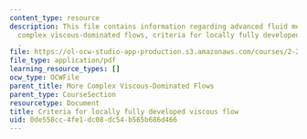 ```yaml
---
content_type: resource
description: This file contains information regarding advanced fluid mechanics, more
  complex viscous-dominated flows, criteria for locally fully developed viscous flow
  .
file: https://ol-ocw-studio-app-production.s3.amazonaws.com/courses/2-25-advanced-fluid-mechanics-fall-2013/0de558cc4fe1dc08dc54b565b686d466_MIT2_25F13_Criteriaviscous.pdf
file_type: application/pdf
learning_resource_types: []
ocw_type: OCWFile
parent_title: More Complex Viscous-Dominated Flows
parent_type: CourseSection
resourcetype: Document
title: Criteria for locally fully developed viscous flow
uid: 0de558cc-4fe1-dc08-dc54-b565b686d466
---
```

